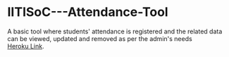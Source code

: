 # IITISoC---Attendance-Tool
A basic tool where students' attendance is registered and the related data can be viewed, updated and removed as per the admin's needs   
[Heroku Link](https://iitisoc-attendance-tool.herokuapp.com/).
